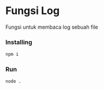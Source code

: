 # Fungsi Log
Fungsi untuk membaca log sebuah file

### Installing

```cmd
npm i
```

### Run

```cmd
node .
```